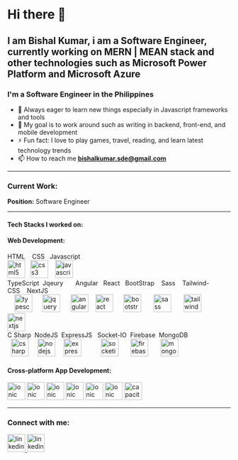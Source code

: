 # Hi there 👋

## I am Bishal Kumar, i am a Software Engineer, currently working on MERN | MEAN stack and other technologies such as Microsoft Power Platform and Microsoft Azure
<h3 align="left">I'm a Software Engineer in the Philippines</h3>

- 🌱 Always eager to learn new things especially in Javascript frameworks and tools
- 🥅 My goal is to work around such as writing in backend, front-end, and mobile development
- ⚡ Fun fact: I love to play games, travel, reading, and learn latest technology trends
- 📫 How to reach me **bishalkumar.sde@gmail.com**

 <hr/>
<h3 align="left">Current Work:</h3>
<span><b>Position:</b> Software Engineer</span>
<hr/>
<h4>Tech Stacks I worked on:</h4>

<!--<p>-->
<!-- <a href="https://angular.io" target="_blank" rel="noreferrer"> <img src="https://angular.io/assets/images/logos/angular/angular.svg" alt="angular" /> </a>-->
<!-- <a href="https://reactjs.org/" target="_blank" rel="noreferrer"> <img src="https://cdn.jsdelivr.net/gh/devicons/devicon/icons/react/react-original.svg" alt="react" /> </a>-->
<!-- <a href="https://vuejs.org/" target="_blank" rel="noreferrer"> <img src="https://cdn.jsdelivr.net/gh/devicons/devicon/icons/vuejs/vuejs-original.svg" alt="vuejs" /> </a>-->
<!--</p>-->

<h4 align="left">Web Development:</h4>
<p align="left"> <span> 

HTML &nbsp;&nbsp;&nbsp;CSS &nbsp; Javascript
<br/>
<img src="https://cdn.jsdelivr.net/gh/devicons/devicon/icons/html5/html5-original.svg" alt="html5" width="40" height="40" />&nbsp;&nbsp;
<img src="https://cdn.jsdelivr.net/gh/devicons/devicon/icons/css3/css3-original.svg" alt="css3" width="40" height="40"/>&nbsp;&nbsp;&nbsp;
<img src="https://cdn.svgporn.com/logos/javascript.svg" alt="javascript" width="40" height="40"/>
<br/>
TypeScript&nbsp; Jqeury &nbsp;&nbsp;&nbsp;&nbsp;&nbsp;&nbsp;Angular &nbsp;&nbsp;React&nbsp;&nbsp;&nbsp;BootStrap&nbsp;&nbsp;&nbsp; Sass&nbsp;&nbsp;&nbsp; Tailwind-CSS&nbsp;&nbsp;&nbsp;&nbsp;NextJS
&nbsp;&nbsp;&nbsp;&nbsp;<br/>&nbsp;&nbsp;&nbsp;
<img src="https://cdn.svgporn.com/logos/typescript-icon.svg" alt="typescript" width="40" height="40"/>&nbsp;&nbsp;&nbsp;&nbsp;&nbsp;
<img src="https://cdn.jsdelivr.net/gh/devicons/devicon/icons/jquery/jquery-original.svg" alt="jquery" width="40" height="40"/>&nbsp;&nbsp;&nbsp;&nbsp;&nbsp;
<img src="https://cdn.svgporn.com/logos/angular-icon.svg" alt="angular" width="40" height="40"/>
&nbsp;&nbsp;
<img src="https://cdn.svgporn.com/logos/react.svg" alt="react" width="40" height="40"/>&nbsp;&nbsp;&nbsp;&nbsp;&nbsp;
<img src="https://cdn.svgporn.com/logos/bootstrap.svg" alt="bootstrap" width="40" height="40"/>&nbsp;&nbsp;&nbsp;&nbsp;&nbsp;&nbsp;
<img src="https://cdn.svgporn.com/logos/sass.svg" alt="sass" width="40" height="40"/>&nbsp;&nbsp;&nbsp;&nbsp;&nbsp;&nbsp;
<img src="https://cdn.svgporn.com/logos/tailwindcss-icon.svg" alt="tailwind" width="40" height="40"/>&nbsp;&nbsp;&nbsp;&nbsp;&nbsp;&nbsp;&nbsp;&nbsp;&nbsp;&nbsp;
<img src="https://cdn.svgporn.com/logos/nextjs-icon.svg" alt="nextjs" width="40" height="40"/>
<br/>
C Sharp &nbsp;NodeJS&nbsp;&nbsp;ExpressJS&nbsp;&nbsp; Socket-IO&nbsp;&nbsp;Firebase&nbsp;&nbsp;MongoDB&nbsp;&nbsp;&nbsp;&nbsp;
<br/>
&nbsp;&nbsp;<img src="https://cdn.svgporn.com/logos/c-sharp.svg" alt="csharp" width="40" height="40"/>
&nbsp;&nbsp;&nbsp;
<img src="https://cdn.svgporn.com/logos/nodejs-icon.svg" alt="nodejs" width="40" height="40"/>&nbsp;&nbsp;&nbsp;&nbsp;
<img src="https://encrypted-tbn0.gstatic.com/images?q=tbn:ANd9GcTE0ZUjmSERFD6he__HGbUeEO_tTfoH8dXjhQUR_hNosw&s" alt="express" width="40" height="40"/>&nbsp;&nbsp;&nbsp;&nbsp;&nbsp;&nbsp;&nbsp;&nbsp;&nbsp;&nbsp;
<img src="https://static-00.iconduck.com/assets.00/socket-io-icon-2048x2046-tx88w4en.png" alt="socketio" width="40" height="40"/>&nbsp;&nbsp;&nbsp;&nbsp;&nbsp;&nbsp;
<img src="https://cdn.svgporn.com/logos/firebase.svg" alt="firebase" width="40" height="40"/>&nbsp;&nbsp;&nbsp;&nbsp;&nbsp;&nbsp;
<img src="https://cdn.svgporn.com/logos/mongodb-icon.svg" alt="mongodb" width="40" height="40"/>&nbsp;&nbsp;&nbsp;&nbsp;
</p>
 <h4>Cross-platform App Development:</h4>
<p align="left">
 <img src="https://cdn.svgporn.com/logos/microsoft-azure.svg" alt="ionic" width="40" height="40"/>
 <img src="https://cdn.svgporn.com/logos/microsoft-teams.svg" alt="ionic" width="40" height="40"/>
 <img src="https://www.vanroey.be/wp-content/uploads/Microsoft-Power-Apps-Icon.png" alt="ionic" width="40" height="40"/>
 <img src="https://upload.wikimedia.org/wikipedia/commons/thumb/4/4d/Microsoft_Power_Automate.svg/240px-Microsoft_Power_Automate.svg.png" alt="ionic" width="40" height="40"/>
 <img src="https://cdn.svgporn.com/logos/microsoft-power-bi.svg" alt="ionic" width="40" height="40"/>
 <img src="https://a.fsdn.com/allura/s/microsoft-power-pages/icon?5d13b5a446bad6775e00e350654bd77aae7599a923d187b1070e1614bff08866?&w=148" alt="ionic" width="40" height="40"/>
<img src="https://cdn.worldvectorlogo.com/logos/react-native-1.svg" alt="capacitor" width="40" height="40"/>
  </p>
<hr/>
<h3>Connect with me:</h3>

<a href="https://bishalkumar-sde.netlify.app" target="_blank" rel="noreferrer"> <img src="https://cdn-icons-png.flaticon.com/512/3178/3178285.png" alt="linkedin" width="40" height="40"/> </a>
<a href="https://linkedin.com/in/bishal-kumar-832398158" target="_blank" rel="noreferrer"> <img src="https://cdn.jsdelivr.net/gh/devicons/devicon/icons/linkedin/linkedin-original.svg" alt="linkedin" width="40" height="40"/> </a>
